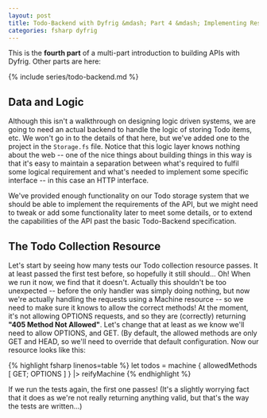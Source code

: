 ```yaml
---
layout: post
title: Todo-Backend with Dyfrig &mdash; Part 4 &mdash; Implementing Resources
categories: fsharp dyfrig
---
```


This is the __fourth part__ of a multi-part introduction to building APIs with Dyfrig. Other parts are here:

{% include series/todo-backend.md %}

## Data and Logic

Although this isn't a walkthrough on designing logic driven systems, we are going to need an actual backend to handle the logic of storing Todo items, etc. We won't go in to the details of that here, but we've added one to the project in the `Storage.fs` file. Notice that this logic layer knows nothing about the web -- one of the nice things about building things in this way is that it's easy to maintain a separation between what's required to fulfil some logical requirement and what's needed to implement some specific interface -- in this case an HTTP interface.

We've provided enough functionality on our Todo storage system that we should be able to implement the requirements of the API, but we might need to tweak or add some functionality later to meet some details, or to extend the capabilities of the API past the basic Todo-Backend specification.

## The Todo Collection Resource

Let's start by seeing how many tests our Todo collection resource passes. It at least passed the first test before, so hopefully it still should... Oh! When we run it now, we find that it doesn't. Actually this shouldn't be too unexpected -- before the only handler was simply doing nothing, but now we're actually handling the requests using a Machine resource -- so we need to make sure it knows to allow the correct methods! At the moment, it's not allowing OPTIONS requests, and so they are (correctly) returning **"405 Method Not Allowed"**. Let's change that at least as we know we'll need to allow OPTIONS, and GET. (By default, the allowed methods are only GET and HEAD, so we'll need to override that default configuration. Now our resource looks like this:

{% highlight fsharp linenos=table %}
let todos =
    machine {
        allowedMethods [ GET; OPTIONS ] } |> reifyMachine
{% endhighlight %}

If we run the tests again, the first one passes! (It's a slightly worrying fact that it does as we're not really returning anything valid, but that's the way the tests are written...)
